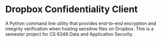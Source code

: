 # Dropbox Confidentiality Client

A Python command line utility that provides end-to-end encryption and integrity verification when hosting sensitive files on Dropbox. This is a semester project for CS 6348 Data and Application Security.
